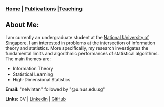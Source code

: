### [Home](./) | [Publications](./publications.html) |[Teaching](./teaching.html)

## About Me:

I am currently an undergraduate student at the [National University of Singapore](http://www.nus.edu.sg/). I am interested in problems at the intersection of information theory and statistics. More specifically, my research investigates the fundamental limits and algorithmic performances of statistical algorithms. The main themes are:
- Information Theory
- Statistical Learning
- High-Dimensional Statistics

**Email:** "nelvintan" followed by "@u.nus.edu.sg"

**Links:** CV \| [LinkedIn](https://www.linkedin.com/in/nelvin-tan-290377151/) \| [GitHub](https://github.com/nelvintan)
